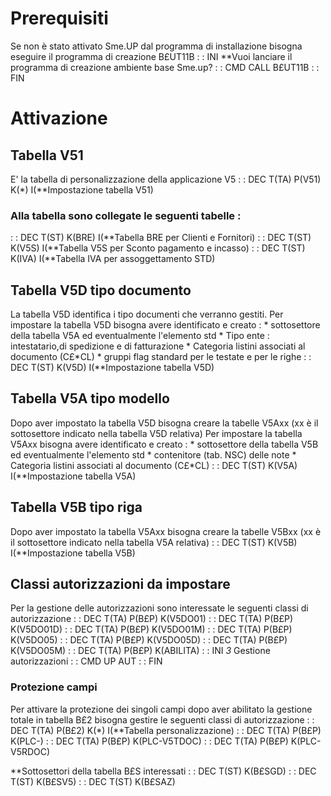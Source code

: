 # Prerequisiti
Se non è stato attivato Sme.UP dal programma di installazione bisogna eseguire il programma di creazione B£UT11B
 :  : INI **Vuoi lanciare il programma di creazione ambiente base Sme.up?
 :  : CMD CALL B£UT11B
 :  : FIN

# Attivazione
## Tabella V51
E' la tabella di personalizzazione della applicazione V5
 :  : DEC T(TA) P(V51) K(\*) I(**Impostazione tabella V51)
### Alla tabella sono collegate le seguenti tabelle :  
 :  : DEC T(ST) K(BRE) I(**Tabella BRE per Clienti e Fornitori)
 :  : DEC T(ST) K(V5S) I(**Tabella V5S per Sconto pagamento e incasso)
 :  : DEC T(ST) K(IVA) I(**Tabella IVA per assoggettamento STD)

## Tabella V5D tipo documento
La tabella V5D identifica i tipo documenti che verranno gestiti. Per impostare la tabella V5D bisogna avere identificato e creato : 
 \* sottosettore della tabella V5A ed eventualmente l'elemento std
 \* Tipo ente :  intestatario,di spedizione e di fatturazione
 \* Categoria listini associati al documento (C£\*CL)
 \* gruppi flag standard per le testate e per le righe
  :  : DEC T(ST) K(V5D) I(**Impostazione tabella V5D)

## Tabella V5A tipo modello
Dopo aver impostato la tabella V5D bisogna creare la tabelle V5Axx (xx è il sottosettore indicato nella tabella V5D relativa)
Per impostare la tabella V5Axx bisogna avere identificato e creato : 
 \* sottosettore della tabella V5B ed eventualmente l'elemento std
 \* contenitore (tab. NSC) delle note
 \* Categoria listini associati al documento (C£\*CL)
  :  : DEC T(ST) K(V5A) I(**Impostazione tabella V5A)

## Tabella V5B tipo riga
Dopo aver impostato la tabella V5Axx bisogna creare la tabelle V5Bxx (xx è il sottosettore indicato nella tabella V5A relativa)
 :  : DEC T(ST) K(V5B) I(**Impostazione tabella V5B)

## Classi autorizzazioni da impostare
Per la gestione delle autorizzazioni sono interessate le seguenti classi di autorizzazione
 :  : DEC T(TA) P(B£P) K(V5DO01)
 :  : DEC T(TA) P(B£P) K(V5DO01D)
 :  : DEC T(TA) P(B£P) K(V5DO01M)
 :  : DEC T(TA) P(B£P) K(V5DO05)
 :  : DEC T(TA) P(B£P) K(V5DO05D)
 :  : DEC T(TA) P(B£P) K(V5DO05M)
 :  : DEC T(TA) P(B£P) K(ABILITA)
 :  : INI _3_ Gestione autorizzazioni 
 :  : CMD UP AUT
 :  : FIN

### Protezione campi
Per attivare la protezione dei singoli campi dopo aver abilitato la gestione totale in tabella B£2 bisogna gestire le seguenti classi di autorizzazione
 :  : DEC T(TA) P(B£2) K(\*) I(**Tabella personalizzazione)
 :  : DEC T(TA) P(B£P) K(PLC-)
 :  : DEC T(TA) P(B£P) K(PLC-V5TDOC)
 :  : DEC T(TA) P(B£P) K(PLC-V5RDOC)

**Sottosettori della tabella B£S interessati
 :  : DEC T(ST) K(B£SGD)
 :  : DEC T(ST) K(B£SV5)
 :  : DEC T(ST) K(B£SAZ)
